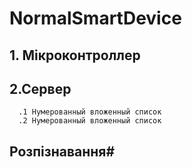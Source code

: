 # NormalSmartDevice #
## 1.	Мікроконтроллер ##

## 2.Сервер ##
      .1 Нумерованный вложенный список
      .2 Нумерованный вложенный список
## Розпізнавання# #
